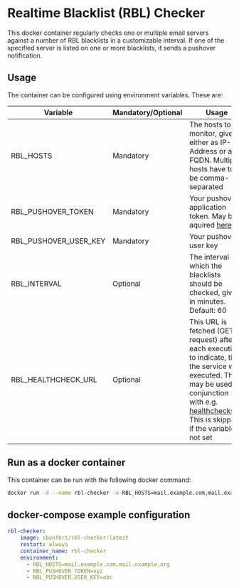 # Realtime Blacklist (RBL) Checker

This docker container regularly checks one or multiple email servers against a number of RBL blacklists in a customizable interval. If one of the specified server is listed on one or more blacklists, it sends a pushover notification.

## Usage

The container can be configured using environment variables. These are:

| Variable              | Mandatory/Optional | Usage |
| --------------------- | ------------------ | ----- |
| RBL_HOSTS             | Mandatory          | The hosts to monitor, given either as IP-Address or as FQDN. Multiple hosts have to be comma-separated |
| RBL_PUSHOVER_TOKEN    | Mandatory          | Your pushover application token. May be aquired [here](https://pushover.net/apps/build) |
| RBL_PUSHOVER_USER_KEY | Mandatory          | Your pushover user key |
| RBL_INTERVAL          | Optional           | The interval in which the blacklists should be checked, given in minutes. Default: 60 |
| RBL_HEALTHCHECK_URL   | Optional           | This URL is fetched (GET-request) after each execution to indicate, that the service was executed. This may be used in conjunction with e.g. [healthchecks.io](https://healthchecks.io). This is skipped, if the variable is not set |

## Run as a docker container

This container can be run with the following docker command:

```sh
docker run -d --name rbl-checker -e RBL_HOSTS=mail.example.com,mail.example.org -e RBL_PUSHOVER_TOKEN=xyz -e RBL_PUSHOVER_USER_KEY=abc sbonfert/rbl-checker
```

## docker-compose example configuration

```yaml
rbl-checker:
    image: sbonfert/rbl-checker:latest
    restart: always
    container_name: rbl-checker
    environment:
      - RBL_HOSTS=mail.example.com,mail.example.org
      - RBL_PUSHOVER_TOKEN=xyz
      - RBL_PUSHOVER_USER_KEY=abc
```
